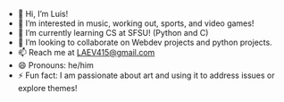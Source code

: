 - 👋 Hi, I’m Luis!
- 👀 I’m interested in music, working out, sports, and video games!
- 🌱 I’m currently learning CS at SFSU! (Python and C)
- 💞️ I’m looking to collaborate on Webdev projects and python projects.
- 📫 Reach me at LAEV415@gmail.com
- 😄 Pronouns: he/him
- ⚡ Fun fact: I am passionate about art and using it to address issues or explore themes!
